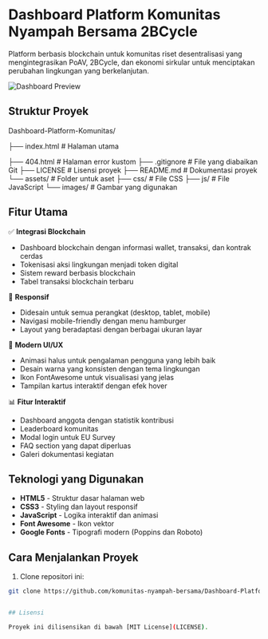 # Dashboard Platform Komunitas Nyampah Bersama 2BCycle

Platform berbasis blockchain untuk komunitas riset desentralisasi yang mengintegrasikan PoAV, 2BCycle, dan ekonomi sirkular untuk menciptakan perubahan lingkungan yang berkelanjutan.

![Dashboard Preview](https://komunitas-nyampah-bersama.github.io/Dashboard-Platform-Komunitas/screenshot.png)

## Struktur Proyek
Dashboard-Platform-Komunitas/

├── index.html              # Halaman utama

├── 404.html               # Halaman error kustom
├── .gitignore             # File yang diabaikan Git
├── LICENSE                # Lisensi proyek
├── README.md              # Dokumentasi proyek
└── assets/                # Folder untuk aset
    ├── css/               # File CSS
    ├── js/                # File JavaScript
    └── images/            # Gambar yang digunakan
    

## Fitur Utama

✅ **Integrasi Blockchain**  
- Dashboard blockchain dengan informasi wallet, transaksi, dan kontrak cerdas
- Tokenisasi aksi lingkungan menjadi token digital
- Sistem reward berbasis blockchain
- Tabel transaksi blockchain terbaru

📱 **Responsif**  
- Didesain untuk semua perangkat (desktop, tablet, mobile)
- Navigasi mobile-friendly dengan menu hamburger
- Layout yang beradaptasi dengan berbagai ukuran layar

🎨 **Modern UI/UX**  
- Animasi halus untuk pengalaman pengguna yang lebih baik
- Desain warna yang konsisten dengan tema lingkungan
- Ikon FontAwesome untuk visualisasi yang jelas
- Tampilan kartus interaktif dengan efek hover

📊 **Fitur Interaktif**  
- Dashboard anggota dengan statistik kontribusi
- Leaderboard komunitas
- Modal login untuk EU Survey
- FAQ section yang dapat diperluas
- Galeri dokumentasi kegiatan

## Teknologi yang Digunakan

- **HTML5** - Struktur dasar halaman web
- **CSS3** - Styling dan layout responsif
- **JavaScript** - Logika interaktif dan animasi
- **Font Awesome** - Ikon vektor
- **Google Fonts** - Tipografi modern (Poppins dan Roboto)

## Cara Menjalankan Proyek

1. Clone repositori ini:
```bash
git clone https://github.com/komunitas-nyampah-bersama/Dashboard-Platform-Komunitas.git


## Lisensi

Proyek ini dilisensikan di bawah [MIT License](LICENSE).

